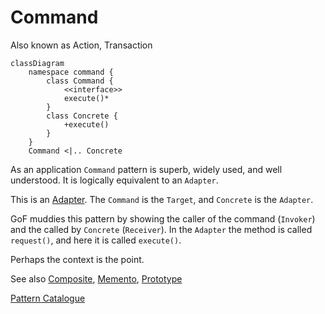 # Command

Also known as Action, Transaction

```mermaid
classDiagram
    namespace command {
        class Command {
            <<interface>>
            execute()*
        }
        class Concrete {
            +execute()
        }
    }
    Command <|.. Concrete

```

As an application `Command` pattern is superb, widely used, and well understood.
It is logically equivalent to an `Adapter`.

This is an [Adapter](../../structure/adapter/Adapter.md). The `Command` is the
`Target`, and `Concrete` is the
`Adapter`.

GoF muddies this pattern by showing the caller of the command (`Invoker`) and
the called by `Concrete` (`Receiver`). In the `Adapter` the method is called
`request()`, and here it is called `execute()`.

Perhaps the context is the point.

See also [Composite](../../structure/composite/Composite.md), 
[Memento](../memento/Memento.md), 
[Prototype](../../creation/prototype/Prototype.md)

[Pattern Catalogue](../../Catalogue.md)